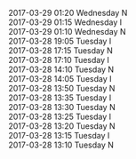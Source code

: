 2017-03-29 01:20 Wednesday  N  
2017-03-29 01:15 Wednesday  I  
2017-03-29 01:10 Wednesday  N  
2017-03-28 19:05 Tuesday  I  
2017-03-28 17:15 Tuesday  N  
2017-03-28 17:10 Tuesday  I  
2017-03-28 14:10 Tuesday  N  
2017-03-28 14:05 Tuesday  I  
2017-03-28 13:50 Tuesday  N  
2017-03-28 13:35 Tuesday  I  
2017-03-28 13:30 Tuesday  N  
2017-03-28 13:25 Tuesday  I  
2017-03-28 13:20 Tuesday  N  
2017-03-28 13:15 Tuesday  I  
2017-03-28 13:10 Tuesday  N  
